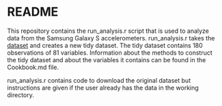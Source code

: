 # README


  This repository contains the run_analysis.r script that is used to analyze data from the Samsung Galaxy S accelerometers. run_analysis.r takes the [dataset](https://d396qusza40orc.cloudfront.net/getdata%2Fprojectfiles%2FUCI%20HAR%20Dataset.zip) and creates a new tidy dataset. The tidy dataset contains 180 observations of 81 variables. Information about the methods to construct the tidy dataset and about the variables it contains can be found in the Cookbook.md file.
  
  run_analysis.r contains code to download the original dataset but instructions are given if the user already has the data in the working directory.
